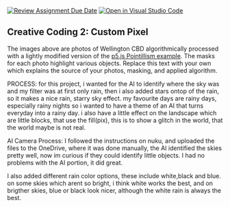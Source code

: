 [![Review Assignment Due Date](https://classroom.github.com/assets/deadline-readme-button-24ddc0f5d75046c5622901739e7c5dd533143b0c8e959d652212380cedb1ea36.svg)](https://classroom.github.com/a/fhdOjw6q)
[![Open in Visual Studio Code](https://classroom.github.com/assets/open-in-vscode-718a45dd9cf7e7f842a935f5ebbe5719a5e09af4491e668f4dbf3b35d5cca122.svg)](https://classroom.github.com/online_ide?assignment_repo_id=12276551&assignment_repo_type=AssignmentRepo)
## Creative Coding 2: Custom Pixel

The images above are photos of Wellington CBD algorithmically processed with a lightly modified version of the [p5.js Pointillism example](https://p5js.org/examples/image-pointillism.html). The masks for each photo highlight various objects. Replace this text with your own which explains the source of your photos, masking, and applied algorithm.

PROCESS:
for this project, i wanted for the AI to identify where the sky was and my filter was at first only rain, then i also added stars ontop of the rain, so it makes a nice rain, starry sky effect. my favourite days are rainy days, especially rainy nights so i wanted to have a theme of an AI that turns everyday into a rainy day. i also have a little effect on the landscape which are little blocks, that use the fill(pix), this is to show a glitch in the world, that the world maybe is not real. 

AI Camera Process:
I followed the instructions on nuku, and uploaded the files to the OneDrive, where it was done manually, the AI identified the skies pretty well, now im curious if they could identify little objects. I had no problems with the AI portion, it did great.

I also added different rain color options, these include white,black and blue. on some skies which arent so bright, i think white works the best, and on brigther skies, blue or black look nicer, although the white rain is always the best.